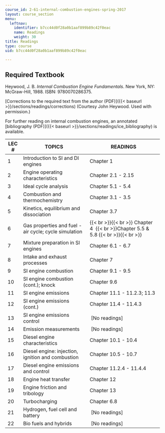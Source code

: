 ```yaml
---
course_id: 2-61-internal-combustion-engines-spring-2017
layout: course_section
menu:
  leftnav:
    identifier: b7cc44d0f28a0b1aaf899b89c42f0eac
    name: Readings
    weight: 30
title: Readings
type: course
uid: b7cc44d0f28a0b1aaf899b89c42f0eac

---
```


Required Textbook
-----------------

Heywood, J. B. _Internal Combustion Engine Fundamentals_. New York, NY: McGraw-Hill, 1988. ISBN: 9780070286375.

[Corrections to the required text from the author (PDF)]({{< baseurl >}}/sections/readings/corrections) (Courtesy John Heywood. Used with permission.)

For further reading on internal combustion engines, an annotated [bibliography (PDF)]({{< baseurl >}}/sections/readings/ice_bibliography) is available.

| LEC # | TOPICS | READINGS |
| --- | --- | --- |
| 1 | Introduction to SI and DI engines | Chapter 1 |
| 2 | Engine operating characteristics | Chapter 2.1 - 2.15 |
| 3 | Ideal cycle analysis | Chapter 5.1 - 5.4 |
| 4 | Combustion and thermochemistry | Chapter 3.1 - 3.5 |
| 5 | Kinetics, equilibrium and dissociation | Chapter 3.7 |
| 6 | Gas properties and fuel - air cycle; cycle simulation |  {{< br >}}{{< br >}} Chapter 4   {{< br >}}Chapter 5.5 & 5.8 {{< br >}}{{< br >}}  |
| 7 | Mixture preparation in SI engines | Chapter 6.1 - 6.7 |
| 8 | Intake and exhaust processes | Chapter 7 |
| 9 | SI engine combustion | Chapter 9.1 - 9.5 |
| 10 | SI engine combustion (cont.); knock | Chapter 9.6 |
| 11 | SI engine emissions | Chapter 11.1 - 11.2.3; 11.3 |
| 12 | SI engine emissions (cont.) | Chapter 11.4 - 11.4.3 |
| 13 | SI engine emissions control |  \[No readings\] |
| 14 | Emission measurements |  \[No readings\] |
| 15 | Diesel engine characteristics | Chapter 10.1 - 10.4 |
| 16 | Diesel engine: injection, ignition and combustion | Chapter 10.5 - 10.7 |
| 17 | Diesel engine emissions and control | Chapter 11.2.4 - 11.4.4 |
| 18 | Engine heat transfer | Chapter 12 |
| 19 | Engine friction and tribology | Chapter 13 |
| 20 | Turbocharging | Chapter 6.8 |
| 21 | Hydrogen, fuel cell and battery |  \[No readings\] |
| 22 | Bio fuels and hybrids |  \[No readings\]
